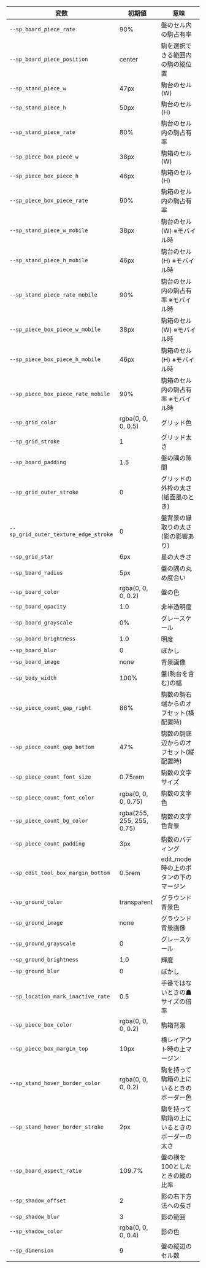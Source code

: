 | 変数                                  | 初期値                    | 意味                                         |
|---------------------------------------|---------------------------|----------------------------------------------|
| `--sp_board_piece_rate`               | 90%                       | 盤のセル内の駒占有率                         |
| `--sp_board_piece_position`           | center                    | 駒を選択できる範囲内の駒の縦位置             |
| `--sp_stand_piece_w`                  | 47px                      | 駒台のセル(W)                                |
| `--sp_stand_piece_h`                  | 50px                      | 駒台のセル(H)                                |
| `--sp_stand_piece_rate`               | 80%                       | 駒台のセル内の駒占有率                       |
| `--sp_piece_box_piece_w`              | 38px                      | 駒箱のセル(W)                                |
| `--sp_piece_box_piece_h`              | 46px                      | 駒箱のセル(H)                                |
| `--sp_piece_box_piece_rate`           | 90%                       | 駒箱のセル内の駒占有率                       |
| `--sp_stand_piece_w_mobile`           | 38px                      | 駒台のセル(W) ※モバイル時                   |
| `--sp_stand_piece_h_mobile`           | 46px                      | 駒台のセル(H) ※モバイル時                   |
| `--sp_stand_piece_rate_mobile`        | 90%                       | 駒台のセル内の駒占有率 ※モバイル時          |
| `--sp_piece_box_piece_w_mobile`       | 38px                      | 駒箱のセル(W) ※モバイル時                   |
| `--sp_piece_box_piece_h_mobile`       | 46px                      | 駒箱のセル(H) ※モバイル時                   |
| `--sp_piece_box_piece_rate_mobile`    | 90%                       | 駒箱のセル内の駒占有率 ※モバイル時          |
| `--sp_grid_color`                     | rgba(0, 0, 0, 0.5)        | グリッド色                                   |
| `--sp_grid_stroke`                    |                         1 | グリッド太さ                                 |
| `--sp_board_padding`                  |                       1.5 | 盤の隅の隙間                                 |
| `--sp_grid_outer_stroke`              |                         0 | グリッドの外枠の太さ(紙面風のとき)           |
| `--sp_grid_outer_texture_edge_stroke` |                         0 | 盤背景の縁取りの太さ(影の影響あり)           |
| `--sp_grid_star`                      | 6px                       | 星の大きさ                                   |
| `--sp_board_radius`                   | 5px                       | 盤の隅の丸め度合い                           |
| `--sp_board_color`                    | rgba(0, 0, 0, 0.2)        | 盤の色                                       |
| `--sp_board_opacity`                  |                       1.0 | 非半透明度                                   |
| `--sp_board_grayscale`                | 0%                        | グレースケール                               |
| `--sp_board_brightness`               |                       1.0 | 明度                                         |
| `--sp_board_blur`                     |                         0 | ぼかし                                       |
| `--sp_board_image`                    | none                      | 背景画像                                     |
| `--sp_body_width`                     | 100%                      | 盤(駒台を含む)の幅                           |
| `--sp_piece_count_gap_right`          | 86%                       | 駒数の駒右端からのオフセット(横配置時)       |
| `--sp_piece_count_gap_bottom`         | 47%                       | 駒数の駒底辺からのオフセット(縦配置時)       |
| `--sp_piece_count_font_size`          | 0.75rem                   | 駒数の文字サイズ                             |
| `--sp_piece_count_font_color`         |  rgba(0, 0, 0, 0.75)      | 駒数の文字色                                 |
| `--sp_piece_count_bg_color`           | rgba(255, 255, 255, 0.75) | 駒数の文字色背景                             |
| `--sp_piece_count_padding`            | 3px                       | 駒数のパディング                             |
| `--sp_edit_tool_box_margin_bottom`    | 0.5rem                    | edit_mode時の上のボタンの下のマージン        |
| `--sp_ground_color`                   | transparent               | グラウンド背景色                             |
| `--sp_ground_image`                   | none                      | グラウンド背景画像                           |
| `--sp_ground_grayscale`               |                         0 | グレースケール                               |
| `--sp_ground_brightness`              |                       1.0 | 輝度                                         |
| `--sp_ground_blur`                    |                         0 | ぼかし                                       |
| `--sp_location_mark_inactive_rate`    |                       0.5 | 手番ではないときの☗サイズの倍率             |
| `--sp_piece_box_color`                | rgba(0, 0, 0, 0.2)        | 駒箱背景                                     |
| `--sp_piece_box_margin_top`           | 10px                      | 横レイアウト時の上マージン                   |
| `--sp_stand_hover_border_color`       | rgba(0, 0, 0, 0.2)        | 駒を持って駒箱の上にいるときのボーダー色     |
| `--sp_stand_hover_border_stroke`      | 2px                       | 駒を持って駒箱の上にいるときのボーダーの太さ |
| `--sp_board_aspect_ratio`             | 109.7%                    | 盤の横を100としたときの縦の比率              |
| `--sp_shadow_offset`                  |                         2 | 影の右下方法への長さ                         |
| `--sp_shadow_blur`                    |                         3 | 影の範囲                                     |
| `--sp_shadow_color`                   | rgba(0, 0, 0, 0.4)        | 影の色                                       |
| `--sp_dimension`                      |                         9 | 盤の縦辺のセル数                             |
